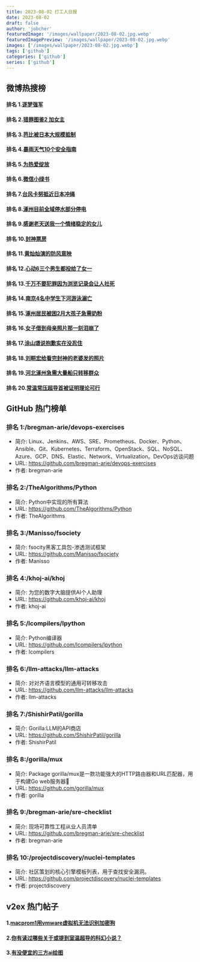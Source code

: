 ```yaml
---
title: 2023-08-02 打工人日报
date: 2023-08-02
draft: false
author: 'jobcher'
featuredImage: '/images/wallpaper/2023-08-02.jpg.webp'
featuredImagePreview: '/images/wallpaper/2023-08-02.jpg.webp'
images: ['/images/wallpaper/2023-08-02.jpg.webp']
tags: ['github']
categories: ['github']
series: ['github']
---
```


## 微博热搜榜

#### 排名 1.[逐梦强军](https://s.weibo.com/weibo?q=逐梦强军)
#### 排名 2.[猎罪图鉴2 加女主](https://s.weibo.com/weibo?q=猎罪图鉴2加女主)
#### 排名 3.[芭比被日本大规模抵制](https://s.weibo.com/weibo?q=芭比被日本大规模抵制)
#### 排名 4.[暴雨天气10个安全指南](https://s.weibo.com/weibo?q=暴雨天气10个安全指南)
#### 排名 5.[为热爱绽放](https://s.weibo.com/weibo?q=为热爱绽放)
#### 排名 6.[微信小绿书](https://s.weibo.com/weibo?q=微信小绿书)
#### 排名 7.[台风卡努抵近日本冲绳](https://s.weibo.com/weibo?q=台风卡努抵近日本冲绳)
#### 排名 8.[涿州目前全域停水部分停电](https://s.weibo.com/weibo?q=涿州目前全域停水部分停电)
#### 排名 9.[感谢老天送我一个情绪稳定的女儿](https://s.weibo.com/weibo?q=感谢老天送我一个情绪稳定的女儿)
#### 排名 10.[封神票房](https://s.weibo.com/weibo?q=封神票房)
#### 排名 11.[黄灿灿演的防风意映](https://s.weibo.com/weibo?q=黄灿灿演的防风意映)
#### 排名 12.[心动6三个男生都投给了女一](https://s.weibo.com/weibo?q=心动6三个男生都投给了女一)
#### 排名 13.[千万不要犯罪因为浏览记录会让人社死](https://s.weibo.com/weibo?q=千万不要犯罪因为浏览记录会让人社死)
#### 排名 14.[南京4名中学生下河游泳溺亡](https://s.weibo.com/weibo?q=南京4名中学生下河游泳溺亡)
#### 排名 15.[涿州居民被困2月大孩子急需奶粉](https://s.weibo.com/weibo?q=涿州居民被困2月大孩子急需奶粉)
#### 排名 16.[女子借到母亲照片那一刻泪崩了](https://s.weibo.com/weibo?q=女子借到母亲照片那一刻泪崩了)
#### 排名 17.[涂山璟说抱歉实在没忍住](https://s.weibo.com/weibo?q=涂山璟说抱歉实在没忍住)
#### 排名 18.[刘畊宏给看完封神的老婆发的照片](https://s.weibo.com/weibo?q=刘畊宏给看完封神的老婆发的照片)
#### 排名 19.[河北涿州急需大量船只转移群众](https://s.weibo.com/weibo?q=河北涿州急需大量船只转移群众)
#### 排名 20.[常温常压超导首被证明理论可行](https://s.weibo.com/weibo?q=常温常压超导首被证明理论可行)
## GitHub 热门榜单

### 排名 1:/bregman-arie/devops-exercises
- 简介: Linux、Jenkins、AWS、SRE、Prometheus、Docker、Python、Ansible、Git、Kubernetes、Terraform、OpenStack、SQL、NoSQL、Azure、GCP、DNS、Elastic、Network、Virtualization。DevOps访谈问题
- URL: https://github.com/bregman-arie/devops-exercises
- 作者: bregman-arie 

### 排名 2:/TheAlgorithms/Python
- 简介: Python中实现的所有算法
- URL: https://github.com/TheAlgorithms/Python
- 作者: TheAlgorithms 

### 排名 3:/Manisso/fsociety
- 简介: fsocity黑客工具包-渗透测试框架
- URL: https://github.com/Manisso/fsociety
- 作者: Manisso 

### 排名 4:/khoj-ai/khoj
- 简介: 为您的数字大脑提供AI个人助理
- URL: https://github.com/khoj-ai/khoj
- 作者: khoj-ai 

### 排名 5:/lcompilers/lpython
- 简介: Python编译器
- URL: https://github.com/lcompilers/lpython
- 作者: lcompilers 

### 排名 6:/llm-attacks/llm-attacks
- 简介: 对对齐语言模型的通用可转移攻击
- URL: https://github.com/llm-attacks/llm-attacks
- 作者: llm-attacks 

### 排名 7:/ShishirPatil/gorilla
- 简介: Gorilla:LLM的API商店
- URL: https://github.com/ShishirPatil/gorilla
- 作者: ShishirPatil 

### 排名 8:/gorilla/mux
- 简介: Package gorilla/mux是一款功能强大的HTTP路由器和URL匹配器，用于构建Go web服务器🦍
- URL: https://github.com/gorilla/mux
- 作者: gorilla 

### 排名 9:/bregman-arie/sre-checklist
- 简介: 现场可靠性工程从业人员清单
- URL: https://github.com/bregman-arie/sre-checklist
- 作者: bregman-arie 

### 排名 10:/projectdiscovery/nuclei-templates
- 简介: 社区策划的核心引擎模板列表，用于查找安全漏洞。
- URL: https://github.com/projectdiscovery/nuclei-templates
- 作者: projectdiscovery 

## v2ex 热门帖子

#### 1.[macprom1用vmware虚拟机无法识别加密狗](https://www.v2ex.com/t/961674#reply0)
#### 2.[你有读过哪些关于或提到室温超导的科幻小说？](https://www.v2ex.com/t/961675#reply0)
#### 3.[有没便宜的三方ai绘图](https://www.v2ex.com/t/961676#reply0)
